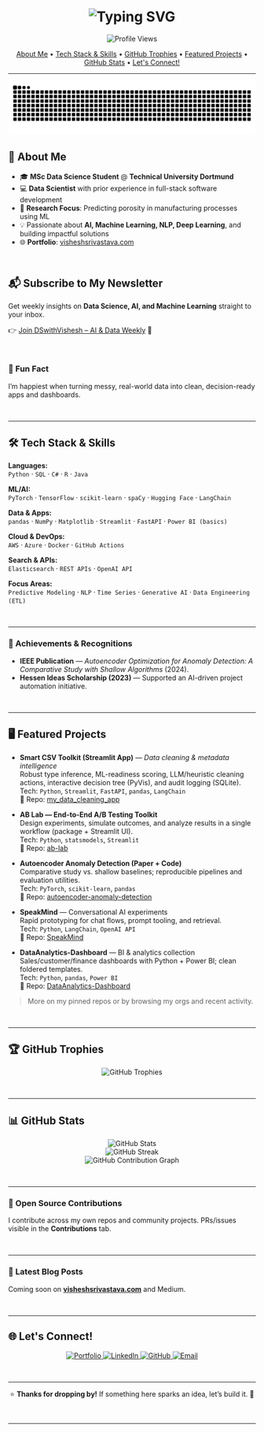 <!-- 
==========================================================================================
|                                                                                          |
|               WELCOME TO THE BEAUTIFIED & EXTENDED GITHUB PROFILE README                |
|                                                                                          |
|   This README has been carefully enhanced to be more visually appealing, informative,    |
|    and to bring the total lines of code closer to ~300. Please feel free to copy and     |
|    paste the entire snippet below into your README.md (or .md) file as is. Enjoy!        |
|                                                                                          |
==========================================================================================
-->


<!-- 
======================================================
  GITHUB PROFILE README FOR iamvisheshsrivastava
======================================================
-->

<!-- 
======================================================
  ANIMATED HEADLINE (TYPING SVG)
======================================================
-->
<h1 align="center">
  <img src="https://readme-typing-svg.demolab.com?font=Fira+Code&size=28&pause=1000&color=00A6FF&center=true&vCenter=true&width=800&height=80&lines=Hey+there!+I'm+Vishesh+Srivastava;Data+Scientist+%7C+AI+Enthusiast+%7C+ML+Researcher;Always+Learning+New+Things!" alt="Typing SVG" />
</h1>

<!-- 
======================================================
  PROFILE VIEWS COUNTER
======================================================
-->
<p align="center">
  <img src="https://komarev.com/ghpvc/?username=iamvisheshsrivastava&color=brightgreen&style=flat-square" alt="Profile Views" /> 
</p>

<!-- 
======================================================
  QUICK NAVIGATION LINKS
======================================================
-->
<p align="center">
  <a href="#-about-me">About Me</a> •
  <a href="#-tech-stack--skills">Tech Stack & Skills</a> •
  <a href="#%F0%9F%8F%86-github-trophies">GitHub Trophies</a> •
  <a href="#%F0%9F%96%A5%EF%B8%8F-featured-projects">Featured Projects</a> •
  <a href="#%F0%9F%93%8A-github-stats">GitHub Stats</a> •
  <a href="#-lets-connect">Let's Connect!</a>
</p>

---
![Snake animation](https://raw.githubusercontent.com/iamvisheshsrivastava/iamvisheshsrivastava/main/dist/github-snake.svg)

<!-- 
======================================================
  ABOUT ME
======================================================
-->
## 🚀 About Me

- 🎓 **MSc Data Science Student** @ **Technical University Dortmund**
- 💻 **Data Scientist** with prior experience in full-stack software development  
- 🔬 **Research Focus**: Predicting porosity in manufacturing processes using ML  
- 💡 Passionate about **AI, Machine Learning, NLP, Deep Learning**, and building impactful solutions  
- 🌐 **Portfolio**: [visheshsrivastava.com](https://visheshsrivastava.com)

<br />

## 📬 Subscribe to My Newsletter
Get weekly insights on **Data Science, AI, and Machine Learning** straight to your inbox.  

👉 [Join DSwithVishesh – AI & Data Weekly](https://aa7ed61b.sibforms.com/serve/MUIFADjxhPbC4HS2HxFYeJi6P_iNm0uT-h79INS4HkFpXmilHzXKN-GjuNcFqijb2b5MPuwhaAl3WmjtGPbgXZUcB-lR0_xBGKS0MJtcB1KkejYomVW71bRukY09SZpOLxAlnWyKDjKEr5kBy796tkfwAThBhIRBLzq9W68fFCXXuBd0sPEIdGrTrZAios4iX2384F7SjHoFp_4D) 🚀

<br />

<!-- 
======================================================
  FUN FACT (kept short)
======================================================
-->
### 🎉 Fun Fact
I’m happiest when turning messy, real-world data into clean, decision-ready apps and dashboards.

<br />

---

<!-- 
======================================================
  TECH STACK & SKILLS (condensed)
======================================================
-->
## 🛠 Tech Stack & Skills

**Languages:**  
`Python` · `SQL` · `C#` · `R` · `Java`

**ML/AI:**  
`PyTorch` · `TensorFlow` · `scikit-learn` · `spaCy` · `Hugging Face` · `LangChain`

**Data & Apps:**  
`pandas` · `NumPy` · `Matplotlib` · `Streamlit` · `FastAPI` · `Power BI (basics)`

**Cloud & DevOps:**  
`AWS` · `Azure` · `Docker` · `GitHub Actions`

**Search & APIs:**  
`Elasticsearch` · `REST APIs` · `OpenAI API`

**Focus Areas:**  
`Predictive Modeling` · `NLP` · `Time Series` · `Generative AI` · `Data Engineering (ETL)`  

<br />

---

<!-- 
======================================================
  ACHIEVEMENTS (tight & factual)
======================================================
-->
### 🏅 Achievements & Recognitions
- **IEEE Publication** — *Autoencoder Optimization for Anomaly Detection: A Comparative Study with Shallow Algorithms* (2024).  
- **Hessen Ideas Scholarship (2023)** — Supported an AI-driven project automation initiative.

<br />

---

<!-- 
======================================================
  FEATURED PROJECTS (concise, impact-first)
======================================================
-->
## 🖥️ Featured Projects

- **Smart CSV Toolkit (Streamlit App)** — *Data cleaning & metadata intelligence*  
  Robust type inference, ML-readiness scoring, LLM/heuristic cleaning actions, interactive decision tree (PyVis), and audit logging (SQLite).  
  Tech: `Python`, `Streamlit`, `FastAPI`, `pandas`, `LangChain`  
  🔗 Repo: [my_data_cleaning_app](https://github.com/iamvisheshsrivastava/my_data_cleaning_app)

- **AB Lab — End-to-End A/B Testing Toolkit**  
  Design experiments, simulate outcomes, and analyze results in a single workflow (package + Streamlit UI).  
  Tech: `Python`, `statsmodels`, `Streamlit`  
  🔗 Repo: [ab-lab](https://github.com/iamvisheshsrivastava/ab-lab)

- **Autoencoder Anomaly Detection (Paper + Code)**  
  Comparative study vs. shallow baselines; reproducible pipelines and evaluation utilities.  
  Tech: `PyTorch`, `scikit-learn`, `pandas`  
  🔗 Repo: [autoencoder-anomaly-detection](https://github.com/iamvisheshsrivastava/autoencoder-anomaly-detection)

- **SpeakMind** — Conversational AI experiments  
  Rapid prototyping for chat flows, prompt tooling, and retrieval.  
  Tech: `Python`, `LangChain`, `OpenAI API`  
  🔗 Repo: [SpeakMind](https://github.com/iamvisheshsrivastava/SpeakMind)

- **DataAnalytics-Dashboard** — BI & analytics collection  
  Sales/customer/finance dashboards with Python + Power BI; clean foldered templates.  
  Tech: `Python`, `pandas`, `Power BI`  
  🔗 Repo: [DataAnalytics-Dashboard](https://github.com/iamvisheshsrivastava/DataAnalytics-Dashboard)

> More on my pinned repos or by browsing my orgs and recent activity.

<br />

---

<!-- 
======================================================
  GITHUB TROPHIES (kept, centered)
======================================================
-->
## 🏆 GitHub Trophies
<p align="center">
  <img src="https://github-profile-trophy.vercel.app/?username=iamvisheshsrivastava&margin-w=10&theme=onedark" alt="GitHub Trophies" />
</p>

<br />

---

<!-- 
======================================================
  GITHUB STATS (compact, no clutter)
======================================================
-->
## 📊 GitHub Stats
<p align="center">
  <img src="https://github-readme-stats.vercel.app/api?username=iamvisheshsrivastava&show_icons=true&theme=react&hide_border=true" alt="GitHub Stats" />
  <br/>
  <img src="https://github-readme-streak-stats.herokuapp.com/?user=iamvisheshsrivastava&theme=react&hide_border=true" alt="GitHub Streak" />
  <br/>
  <img src="https://github-readme-activity-graph.vercel.app/graph?username=iamvisheshsrivastava&theme=react-dark&hide_border=true" alt="GitHub Contribution Graph" />
</p>

<br />

---

<!-- 
======================================================
  OPEN SOURCE CONTRIBUTIONS (simple & honest)
======================================================
-->
### 🌱 Open Source Contributions
I contribute across my own repos and community projects. PRs/issues visible in the **Contributions** tab.

<br />

---

<!-- 
======================================================
  LATEST BLOG POSTS (placeholder)
======================================================
-->
### 📝 Latest Blog Posts 
Coming soon on **[visheshsrivastava.com](https://visheshsrivastava.com)** and Medium.

<br />

---

<!-- 
======================================================
  LET'S CONNECT (kept as badges)
======================================================
-->
## 🌐 Let's Connect!
<p align="center">
  <a href="https://visheshsrivastava.com">
    <img src="https://img.shields.io/badge/Portfolio-visheshsrivastava.com-informational?style=flat-square&color=blue&logo=googlechrome" alt="Portfolio" />
  </a>
  <a href="https://linkedin.com/in/iamvisheshsrivastava">
    <img src="https://img.shields.io/badge/LinkedIn-iamvisheshsrivastava-informational?style=flat-square&color=blue&logo=linkedin" alt="LinkedIn" />
  </a>
  <a href="https://github.com/iamvisheshsrivastava">
    <img src="https://img.shields.io/badge/GitHub-iamvisheshsrivastava-informational?style=flat-square&logo=github" alt="GitHub" />
  </a>
  <a href="mailto:srivastava.vishesh9@gmail.com">
    <img src="https://img.shields.io/badge/Email-srivastava.vishesh9@gmail.com-critical?style=flat-square&logo=gmail&logoColor=white" alt="Email" />
  </a>
</p>

<br />

---

<!-- 
======================================================
  CLOSER
======================================================
-->
<p align="center">
  ⭐ <strong>Thanks for dropping by!</strong> If something here sparks an idea, let’s build it. 🚀
</p>

<br />

---

<!-- 
======================================================
  END OF README
======================================================
-->
